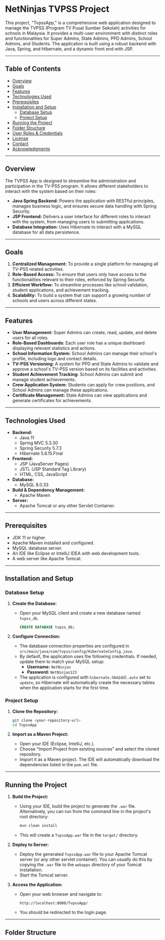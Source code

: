 # NetNinjas TVPSS Project

This project, "TvpssApp," is a comprehensive web application designed to manage the TVPSS (Program TV Pusat Sumber Sekolah) activities for schools in Malaysia. It provides a multi-user environment with distinct roles and functionalities for Super Admins, State Admins, PPD Admins, School Admins, and Students. The application is built using a robust backend with Java, Spring, and Hibernate, and a dynamic front end with JSP.

---

## Table of Contents

- [Overview](#overview)
- [Goals](#goals)
- [Features](#features)
- [Technologies Used](#technologies-used)
- [Prerequisites](#prerequisites)
- [Installation and Setup](#installation-and-setup)
  - [Database Setup](#database-setup)
  - [Project Setup](#project-setup)
- [Running the Project](#running-the-project)
- [Folder Structure](#folder-structure)
- [User Roles & Credentials](#user-roles--credentials)
- [License](#license)
- [Contact](#contact)
- [Acknowledgments](#acknowledgments)

---

## Overview

The TVPSS App is designed to streamline the administration and participation in the TV-PSS program. It allows different stakeholders to interact with the system based on their roles:

-   **Java Spring Backend:** Powers the application with RESTful principles, manages business logic, and ensures secure data handling with Spring Security.
-   **JSP Frontend:** Delivers a user interface for different roles to interact with the system, from managing users to submitting applications.
-   **Database Integration:** Uses Hibernate to interact with a MySQL database for all data persistence.

---

## Goals

1.  **Centralized Management:** To provide a single platform for managing all TV-PSS related activities.
2.  **Role-Based Access:** To ensure that users only have access to the functionalities relevant to their roles, enforced by Spring Security.
3.  **Efficient Workflow:** To streamline processes like school validation, student applications, and achievement tracking.
4.  **Scalability:** To build a system that can support a growing number of schools and users across different states.

---

## Features

-   **User Management:** Super Admins can create, read, update, and delete users for all roles.
-   **Role-Based Dashboards:** Each user role has a unique dashboard displaying relevant statistics and actions.
-   **School Information System:** School Admins can manage their school's profile, including logo and contact details.
-   **TV-PSS Versioning:** A system for PPD and State Admins to validate and approve a school's TV-PSS version based on its facilities and activities.
-   **Student Achievement Tracking:** School Admins can submit and manage student achievements.
-   **Crew Application System:** Students can apply for crew positions, and School Admins can manage these applications.
-   **Certificate Management:** State Admins can view applications and generate certificates for achievements.

---

## Technologies Used

-   **Backend:**
    -   Java 11
    -   Spring MVC 5.3.30
    -   Spring Security 5.7.3
    -   Hibernate 5.6.15.Final
-   **Frontend:**
    -   JSP (JavaServer Pages)
    -   JSTL (JSP Standard Tag Library)
    -   HTML, CSS, JavaScript
-   **Database:**
    -   MySQL 8.0.33
-   **Build & Dependency Management:**
    -   Apache Maven
-   **Server:**
    -   Apache Tomcat or any other Servlet Container.

---

## Prerequisites

-   JDK 11 or higher.
-   Apache Maven installed and configured.
-   MySQL database server.
-   An IDE like Eclipse or IntelliJ IDEA with web development tools.
-   A web server like Apache Tomcat.

---

## Installation and Setup

### Database Setup

1.  **Create the Database:**
    -   Open your MySQL client and create a new database named `tvpss_db`.
        ```sql
        CREATE DATABASE tvpss_db;
        ```

2.  **Configure Connection:**
    -   The database connection properties are configured in `src/main/java/com/tvpss/config/HibernateConfig.java`.
    -   By default, the application uses the following credentials. If needed, update them to match your MySQL setup:
        -   **Username:** `NetNinjas`
        -   **Password:** `NetNinjas123`
    -   The application is configured with `hibernate.hbm2ddl.auto` set to `update`, so Hibernate will automatically create the necessary tables when the application starts for the first time.

### Project Setup

1.  **Clone the Repository:**
    ```bash
    git clone <your-repository-url>
    cd TvpssApp
    ```

2.  **Import as a Maven Project:**
    -   Open your IDE (Eclipse, IntelliJ, etc.).
    -   Choose "Import Project from existing sources" and select the cloned repository.
    -   Import it as a Maven project. The IDE will automatically download the dependencies listed in the `pom.xml` file.

---

## Running the Project

1.  **Build the Project:**
    -   Using your IDE, build the project to generate the `.war` file. Alternatively, you can run from the command line in the project's root directory:
        ```bash
        mvn clean install
        ```
    -   This will create a `TvpssApp.war` file in the `target/` directory.

2.  **Deploy to Server:**
    -   Deploy the generated `TvpssApp.war` file to your Apache Tomcat server (or any other servlet container). You can usually do this by copying the `.war` file to the `webapps` directory of your Tomcat installation.
    -   Start the Tomcat server.

3.  **Access the Application:**
    -   Open your web browser and navigate to:
        ```
        http://localhost:8080/TvpssApp/
        ```
    -   You should be redirected to the login page.

---

## Folder Structure
